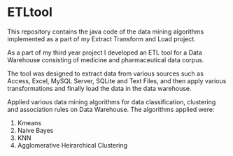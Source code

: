 ETLtool
=======

This repository contains the java code of the data mining algorithms implemented as a part of my Extract Transform and Load project.

As a part of my third year project I developed an ETL tool for a Data Warehouse consisting of medicine and pharmaceutical data corpus.

The tool was designed to extract data from various sources such as Access, Excel, MySQL Server, SQLite and Text Files, and then apply various transformations and finally load the data in the data warehouse.

Applied various data mining algorithms for data classification, clustering and association rules on Data Warehouse.
The algorithms applied were: 
1)	Kmeans
2)	Naive Bayes
3)	KNN
4)	Agglomerative Heirarchical Clustering

